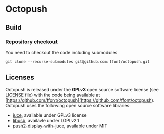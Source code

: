 # Octopush


## Build

### Repository checkout

You need to checkout the code including submodules

```
git clone --recurse-submodules git@github.com:ffont/octopush.git
```


## Licenses

Octopush is released under the **GPLv3** open source software license (see [LICENSE](https://github.com/ffont/octopush/blob/master/LICENSE) file) with the code being available at  [https://github.com/ffont/octopush](https://github.com/ffont/octopush). Octopush uses the following open source software libraries: 


* [juce](https://juce.com), available under GPLv3 license 
* [libusb](https://github.com/libusb/libusb), availavle under LGPLv2.1
* [push2-display-with-juce](https://github.com/Ableton/push2-display-with-juce), available under MIT 
